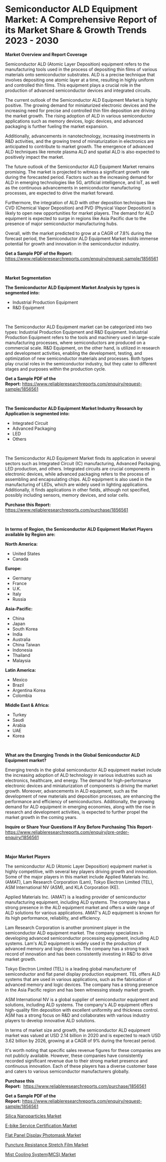 <p><h1>Semiconductor ALD Equipment Market: A Comprehensive Report of its Market Share & Growth Trends 2023 - 2030</h1></p><p><strong>Market Overview and Report Coverage</strong></p>
<p><p>Semiconductor ALD (Atomic Layer Deposition) equipment refers to the manufacturing tools used in the process of depositing thin films of various materials onto semiconductor substrates. ALD is a precise technique that involves depositing one atomic layer at a time, resulting in highly uniform and controlled thin films. This equipment plays a crucial role in the production of advanced semiconductor devices and integrated circuits.</p><p>The current outlook of the Semiconductor ALD Equipment Market is highly positive. The growing demand for miniaturized electronic devices and the increasing need for precise and controlled thin film deposition are driving the market growth. The rising adoption of ALD in various semiconductor applications such as memory devices, logic devices, and advanced packaging is further fueling the market expansion.</p><p>Additionally, advancements in nanotechnology, increasing investments in R&D activities, and the growing trend of miniaturization in electronics are anticipated to contribute to market growth. The emergence of advanced ALD techniques like remote plasma ALD and spatial ALD is also expected to positively impact the market.</p><p>The future outlook of the Semiconductor ALD Equipment Market remains promising. The market is projected to witness a significant growth rate during the forecasted period. Factors such as the increasing demand for ALD in emerging technologies like 5G, artificial intelligence, and IoT, as well as the continuous advancements in semiconductor manufacturing processes, are expected to drive the market forward.</p><p>Furthermore, the integration of ALD with other deposition techniques like CVD (Chemical Vapor Deposition) and PVD (Physical Vapor Deposition) is likely to open new opportunities for market players. The demand for ALD equipment is expected to surge in regions like Asia Pacific due to the presence of major semiconductor manufacturing hubs.</p><p>Overall, with the market predicted to grow at a CAGR of 7.8% during the forecast period, the Semiconductor ALD Equipment Market holds immense potential for growth and innovation in the semiconductor industry.</p></p>
<p><strong>Get a Sample PDF of the Report:</strong> <a href="https://www.reliableresearchreports.com/enquiry/request-sample/1856561">https://www.reliableresearchreports.com/enquiry/request-sample/1856561</a></p>
<p>&nbsp;</p>
<p><strong>Market Segmentation</strong></p>
<p><strong>The Semiconductor ALD Equipment Market Analysis by types is segmented into:</strong></p>
<p><ul><li>Industrial Production Equipment</li><li>R&D Equipment</li></ul></p>
<p>&nbsp;</p>
<p><p>The Semiconductor ALD Equipment market can be categorized into two types: Industrial Production Equipment and R&D Equipment. Industrial Production Equipment refers to the tools and machinery used in large-scale manufacturing processes, where semiconductors are produced on a commercial scale. R&D Equipment, on the other hand, is utilized in research and development activities, enabling the development, testing, and optimization of new semiconductor materials and processes. Both types play crucial roles in the semiconductor industry, but they cater to different stages and purposes within the production cycle.</p></p>
<p><strong>Get a Sample PDF of the Report:</strong>&nbsp;<a href="https://www.reliableresearchreports.com/enquiry/request-sample/1856561">https://www.reliableresearchreports.com/enquiry/request-sample/1856561</a></p>
<p>&nbsp;</p>
<p><strong>The Semiconductor ALD Equipment Market Industry Research by Application is segmented into:</strong></p>
<p><ul><li>Integrated Circuit</li><li>Advanced Packaging</li><li>LED</li><li>Others</li></ul></p>
<p>&nbsp;</p>
<p><p>The Semiconductor ALD Equipment Market finds its application in several sectors such as Integrated Circuit (IC) manufacturing, Advanced Packaging, LED production, and others. Integrated circuits are crucial components in electronic devices, while advanced packaging refers to the process of assembling and encapsulating chips. ALD equipment is also used in the manufacturing of LEDs, which are widely used in lighting applications. Additionally, it finds applications in other fields, although not specified, possibly including sensors, memory devices, and solar cells.</p></p>
<p><strong>Purchase this Report:</strong>&nbsp; <a href="https://www.reliableresearchreports.com/purchase/1856561">https://www.reliableresearchreports.com/purchase/1856561</a></p>
<p>&nbsp;</p>
<p><strong>In terms of Region, the Semiconductor ALD Equipment Market Players available by Region are:</strong></p>
<p>
    <p> <strong> North America: </strong>
        <ul>
            <li>United States</li>
            <li>Canada</li>
        </ul>
        </p> 
    <p> <strong> Europe: </strong>
        <ul>
            <li>Germany</li>
            <li>France</li>
            <li>U.K.</li>
            <li>Italy</li>
            <li>Russia</li>
        </ul>
        </p> 
    <p> <strong> Asia-Pacific: </strong>
        <ul>
            <li>China</li>
            <li>Japan</li>
            <li>South Korea</li>
            <li>India</li>
            <li>Australia</li>
            <li>China Taiwan</li>
            <li>Indonesia</li>
            <li>Thailand</li>
            <li>Malaysia</li>
        </ul>
        </p> 
    <p> <strong> Latin America: </strong>
        <ul>
            <li>Mexico</li>
            <li>Brazil</li>
            <li>Argentina Korea</li>
            <li>Colombia</li>
        </ul>
        </p> 
    <p> <strong> Middle East & Africa: </strong>
        <ul>
            <li>Turkey</li>
            <li>Saudi</li>
            <li>Arabia</li>
            <li>UAE</li>
            <li>Korea</li>
        </ul>
    </p>
    </p>
<p>&nbsp;</p>
<p><strong>What are the Emerging Trends in the Global Semiconductor ALD Equipment market?</strong></p>
<p><p>Emerging trends in the global semiconductor ALD equipment market include the increasing adoption of ALD technology in various industries such as electronics, healthcare, and energy. The demand for high-performance electronic devices and miniaturization of components is driving the market growth. Moreover, advancements in ALD equipment, such as the development of new materials and deposition processes, are enhancing the performance and efficiency of semiconductors. Additionally, the growing demand for ALD equipment in emerging economies, along with the rise in research and development activities, is expected to further propel the market growth in the coming years.</p></p>
<p><strong>Inquire or Share Your Questions If Any Before Purchasing This Report</strong>- <a href="https://www.reliableresearchreports.com/enquiry/pre-order-enquiry/1856561">https://www.reliableresearchreports.com/enquiry/pre-order-enquiry/1856561</a></p>
<p>&nbsp;</p>
<p><strong>Major Market Players</strong></p>
<p><p>The semiconductor ALD (Atomic Layer Deposition) equipment market is highly competitive, with several key players driving growth and innovation. Some of the major players in this market include Applied Materials Inc. (AMAT), Lam Research Corporation (Lam), Tokyo Electron Limited (TEL), ASM International NV (ASM), and KLA Corporation (KE).</p><p>Applied Materials Inc. (AMAT) is a leading provider of semiconductor manufacturing equipment, including ALD systems. The company has a strong presence in the ALD equipment market and offers a wide range of ALD solutions for various applications. AMAT's ALD equipment is known for its high performance, reliability, and efficiency.</p><p>Lam Research Corporation is another prominent player in the semiconductor ALD equipment market. The company specializes in developing advanced semiconductor processing equipment, including ALD systems. Lam's ALD equipment is widely used in the production of advanced memory and logic devices. The company has a strong track record of innovation and has been consistently investing in R&D to drive market growth.</p><p>Tokyo Electron Limited (TEL) is a leading global manufacturer of semiconductor and flat panel display production equipment. TEL offers ALD systems that are used in various applications, such as the fabrication of advanced memory and logic devices. The company has a strong presence in the Asia Pacific region and has been witnessing steady market growth.</p><p>ASM International NV is a global supplier of semiconductor equipment and solutions, including ALD systems. The company's ALD equipment offers high-quality film deposition with excellent uniformity and thickness control. ASM has a strong focus on R&D and collaborates with various industry players to develop innovative ALD solutions.</p><p>In terms of market size and growth, the semiconductor ALD equipment market was valued at USD 2.14 billion in 2020 and is expected to reach USD 3.62 billion by 2026, growing at a CAGR of 9% during the forecast period. </p><p>It's worth noting that specific sales revenue figures for these companies are not publicly available. However, these companies have consistently recorded significant revenue due to their strong market presence and continuous innovation. Each of these players has a diverse customer base and caters to various semiconductor manufacturers globally.</p></p>
<p><strong>Purchase this Report:</strong>&nbsp;&nbsp;<a href="https://www.reliableresearchreports.com/purchase/1856561">https://www.reliableresearchreports.com/purchase/1856561</a></p>
<p></p>
<p><strong>Get a Sample PDF of the Report:</strong>&nbsp;<a href="https://www.reliableresearchreports.com/enquiry/request-sample/1856561">https://www.reliableresearchreports.com/enquiry/request-sample/1856561</a></p>
<p><p><a href="https://www.linkedin.com/pulse/silica-nanoparticles-market-research-report-unlocks-analysis/">Silica Nanoparticles Market</a></p><p><a href="https://medium.com/@juliecastro06/e-bike-service-certification-market-the-key-to-successful-business-strategy-forecast-till-2030-8ea6ded77418">E-bike Service Certification Market</a></p><p><a href="https://www.linkedin.com/pulse/decoding-flat-panel-display-photomask-market-deep-dive/">Flat Panel Display Photomask Market</a></p><p><a href="https://github.com/sheetalreportprime/Market-Research-Report-List-1/blob/main/puncture-resistance-stretch-film-market.md">Puncture Resistance Stretch Film Market</a></p><p><a href="https://github.com/virtuosemr/Market-Research-Report-List-1/blob/main/mist-cooling-systemmcs-market.md">Mist Cooling System(MCS) Market</a></p></p>